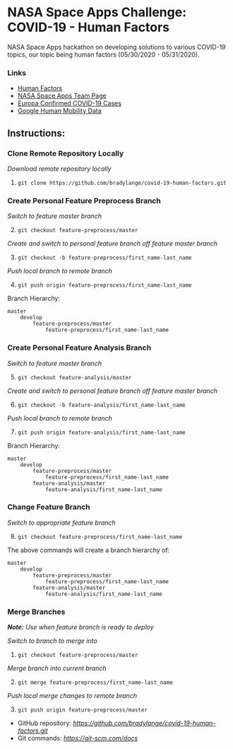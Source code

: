 # NASA Space Apps Challenge: COVID-19 - Human Factors
NASA Space Apps hackathon on developing solutions to various COVID-19 topics,
our topic being human factors (05/30/2020 - 05/31/2020).

### Links
- [Human Factors]
- [NASA Space Apps Team Page]
- [Europa Confirmed COVID-19 Cases]
- [Google Human Mobility Data]

[Human Factors]: https://covid19.spaceappschallenge.org/challenges/covid-challenges/human-factors/details
[NASA Space Apps Team Page]: https://covid19.spaceappschallenge.org/challenges/covid-challenges/human-factors/teams/todo-team-name/project
[Europa Confirmed COVID-19 Cases]: https://data.europa.eu/euodp/en/data/dataset/covid-19-coronavirus-data
[Google Human Mobility Data]: https://www.google.com/covid19/mobility/

## Instructions:
### Clone Remote Repository Locally
*Download remote repository locally*

1. `git clone https://github.com/bradylange/covid-19-human-factors.git`

### Create Personal Feature Preprocess Branch
*Switch to feature master branch*

2. `git checkout feature-preprocess/master`

*Create and switch to personal feature branch off feature master branch*

3. `git checkout -b feature-preprocess/first_name-last_name`

*Push local branch to remote branch*

4. `git push origin feature-preprocess/first_name-last_name`

Branch Hierarchy:
```
master
    develop
        feature-preprocess/master
            feature-preprocess/first_name-last_name
```

### Create Personal Feature Analysis Branch
*Switch to feature master branch*

5. `git checkout feature-analysis/master`

*Create and switch to personal feature branch off feature master branch*

6. `git checkout -b feature-analysis/first_name-last_name`

*Push local branch to remote branch*

7. `git push origin feature-analysis/first_name-last_name`

Branch Hierarchy:
```
master
    develop
        feature-preprocess/master
            feature-preprocess/first_name-last_name
        feature-analysis/master
            feature-analysis/first_name-last_name
```

### Change Feature Branch
*Switch to appropriate feature branch*

8. `git checkout feature-preprocess/first_name-last_name`

The above commands will create a branch hierarchy of:
```
master
    develop
        feature-preprocess/master
            feature-preprocess/first_name-last_name
        feature-analysis/master
            feature-analysis/first_name-last_name
```

### Merge Branches ###
***Note:*** *Use when feature branch is ready to deploy*

*Switch to branch to merge into*

1. `git checkout feature-preprocess/master`

*Merge branch into current branch*

2. `git merge feature-preprocess/first_name-last_name`

*Push local merge changes to remote branch*

3. `git push origin feature-preprocess/master`

- GitHub repository: *https://github.com/bradylange/covid-19-human-factors.git*
- Git commands: *https://git-scm.com/docs*
